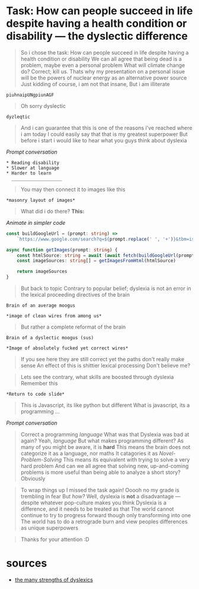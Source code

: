 # Task: How can people succeed in life despite having a health condition or disability &mdash; the dyslectic difference

> So i chose the task: How can people succeed in life despite having a health condition or disability
> We can all agree that being dead is a problem, maybe even a personal problem
> What will climate change do? Correct; kill us.
> Thats why my presentation on a personal issue will be the powers of nuclear energy as an alternative power source
> Just kidding of course, i am not that insane,
> But i am illiterate

```
piuhnaipUNgpiunAGF
```

> Oh sorry dyslectic

```
dyzleqtic
```

> And i can guarantee that this is one of the reasons i've reached where i am today
> I could easily say that that is my greatest superpower
> But before i start i would like to hear what you guys think about dyslexia

_Prompt conversation_

```
* Reading disability
* Slower at language
* Harder to learn
  ___________________
```

> You may then connect it to images like this

```
*masonry layout of images*
```

> What did i do there?
> **This:**

_Animate in simpler code_

```ts
const buildGoogleUrl = (prompt: string) =>
	`https://www.google.com/search?q=${prompt.replace(' ', '+')}&tbm=isch`

async function getImages(prompt: string) {
	const htmlSource: string = await (await fetch(buildGoogleUrl(prompt))).text()
	const imageSources: string[] = getImagesFromHtml(htmlSource)

	return imageSources
}
```

> But back to topic
> Contrary to popular belief; dyslexia is not an error in the lexical proceeding directives of the brain

```
Brain of an average moogus

*image of clean wires from among us*
```

> But rather a complete reformat of the brain

```
Brain of a dyslectic moogus (sus)

*Image of absolutely fucked yet correct wires*
```

> If you see here they are still correct yet the paths don't really make sense
> An effect of this is shittier lexical processing <!-- No shit this line could be better -->
> Don't believe me?

> Lets see the contrary, what skills are boosted through dyslexia
> Remember this

```
*Return to code slide*
```

> This is Javascript, its like python but different
> What is javascript, its a programming ...

_Prompt conversation_

> Correct a programming _language_
> What was that Dyslexia was bad at again?
> Yeah, _language_
> But what makes programming different?
> As many of you might be aware, it is **hard**
> This means the brain does not categorize it as a language, nor maths
> It catagories it as _Novel-Problem-Solving_
> This means its equivalent with trying to solve a very hard problem
> And can we all agree that solving new, up-and-coming problems is more useful than being able to analyze a short story?
> Obviously

> To wrap things up
> I missed the task again!
> Ooooh no my grade is trembling in fear
> But _how?_
> Well, dyslexia is **not** a disadvantage &mdash; despite whatever pop-culture makes you think
> Dyslexia is a difference, and it needs to be treated as that
> The world cannot continue to try to progress forward though only transforming into one
> The world has to do a retrograde burn and view peoples differences as unique superpowers

> Thanks for your attention :D

# sources

- [the many strengths of dyslexics](http://dyslexiahelp.umich.edu/dyslexics/learn-about-dyslexia/what-is-dyslexia/the-many-strengths-of-dyslexics)
